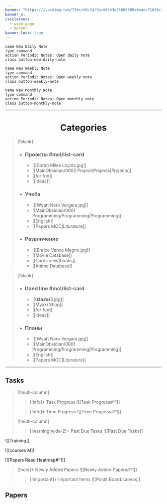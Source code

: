 ```yaml
---
banner: "https://i.pinimg.com/736x/e0/34/3e/e0343e31006509a6eaec71656c364369.jpg"
banner_x:
cssclasses:
  - wide-page
  - banner
banner_lock: true
---
```

<!-- DAILY NOTE BUTTONS-->
```button
name New Daily Note
type command
action Periodic Notes: Open daily note
class button-new-daily-note
```

```button
name New Weekly Note
type command
action Periodic Notes: Open weekly note
class button-weekly-note
```

```button
name New Monthly Note
type command
action Periodic Notes: Open monthly note
class button-monthly-note
```


---
# <center>Categories</center> 

> [!blank]
> - ### Проэкты #mcl/list-card
> 	- ![[Soren Miles Loyola.jpg]]
> 	- [[MainObsidian/0002 Project/Projects|Projects]]
> 	- [[for fun]]
> 	- [[ideas]]
> 	
> - ### Учеба
> 	- ![[Wyatt Nero Vergara.jpg]]
> 	- [[MainObsidian/0001 Programming/Programming|Programming]]
> 	- [[English]]  
> 	- [[Papers MOC|Liturature]] 
> 
> - ### Развличение
> 	- ![[Enrico Vance Magno.jpg]]
> 	- [[Movie Database]] 
> 	- [[Cards view|books]]  
> 	- [[Anime Database]] 

> [!blank]
> - ### Daed line #mcl/list-card
> 	- ![[𝘿𝙖𝙯𝙖𝙞3.jpg]]
> 	- [[Myaki Shop]]
> 	- [[for fun]]
> 	- [[ideas]]
> 	
> - ### Планы
> 	- ![[Wyatt Nero Vergara.jpg]]
> 	- [[MainObsidian/0001 Programming/Programming|Programming]]
> 	- [[English]]  
> 	- [[Papers MOC|Liturature]] 
> 



----
## Tasks

> [!multi-column]
> 
>>[!info]+ Task Progress
>> ![[Task Progress#^1]]
>
>>[!info]+ Time Progress
>> ![[Time Progress#^1]]

> [!multi-column]
>
>>[!warning|wide-2]+ Past Due Tasks
>> ![[Past Due Tasks]]



![[Training]]

![[courses M]]

![[Papers Read Heatmap#^1]]

>[!note]+ Newly Added Papers
> ![[Newly Added Papers#^1]]

>>[!important]+ Important Items
>>  ![[Postit Board.canvas]]





<div style="margin-top: 0; padding-top: 0;"></div>

<!------------------------------- UNCOMMENT  
> [!multi-column]
> 
>>[!todo]+ Next Weeks Todo List
>> ![[Next Weeks Tasks#^1]]
>
>>[!todo]+ Next Months Todo List
>> ![[Next Months Tasks#^1]]
  --------------------------------------------->
  ## Papers 